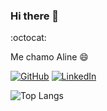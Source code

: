 ### Hi there 👋
:octocat:
<!--
**ninesousa/ninesousa** is a ✨ _special_ ✨ repository because its `README.md` (this file) appears on your GitHub profile.

Here are some ideas to get you started:

- 🔭 I’m currently working on ...
- 🌱 I’m currently learning ...
- 👯 I’m looking to collaborate on ...
- 🤔 I’m looking for help with ...
- 💬 Ask me about ...
- 📫 How to reach me: ...
- 😄 Pronouns: ...
- ⚡ Fun fact: ...

-->

Me chamo Aline :smile: 

[![GitHub](https://img.shields.io/badge/GitHub-FFF?style=for-the-badge&logo=github&logoColor=000)](https://github.com/ninesousa)
[![LinkedIn](https://img.shields.io/badge/LinkedIn-FFF?style=for-the-badge&logo=linkedin&logoColor=000)](https://www.linkedin.com/in/aline-s-lima) 

![Top Langs](https://github-readme-stats-git-masterrstaa-rickstaa.vercel.app/api/top-langs/?username=ninesousa&bg_color=000&border_color=000&title_color=E94D5F&text_color=FFF)

